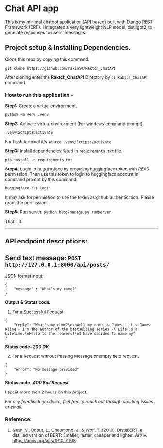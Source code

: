 # Chat API app
This is my minimal chatbot application (API based) built with Django REST Framework (DRF). I integrated a very lightweight NLP model, distilgpt2, to generate responses to users' messages.

Project setup & Installing Dependencies.
---
Clone this repo by copying this command:

```git clone https://github.com/rakin54/Raktch_ChatAPI```

After cloning enter the **Raktch_ChatAPI** Directory by `cd Raktch_ChatAPI` command. 


### How to run this application -
**Step1:** Create a virtual environment.

```python -m venv .venv``` 

**Step2:** Activate virtual environment (For windows command prompt).

```.venv\Scripts\activate```

For bash terminal it's ```source .venv/Scripts/activate```

**Step3:** Install dependencies listed in `requirements.txt` file.

```pip install -r requirements.txt```

**Step4:** Login to huggingface by createing huggingface token with *READ* permission. Then use this token to login to huggingface account in command prompt by this command:

```huggingface-cli login```

It may ask for permission to use the token as github authentication. Please grant the permission.

**Step5:** Run server.
```python blog\manage.py runserver```

That's it..

---

API endpoint descriptions:
---

Send text message: ```POST http://127.0.0.1:8000/api/posts/```
---

JSON format input:
```
{
    "message" : "What's my name?"
}
```

**Output & Status code:**
1. For a Successful Request:
```
{
    "reply": "What's my name?\n\nWell my name is James - it's James Kline - I'm the author of the bestselling series ‑A Life is a Lifetime.‌\nHello to the readers!\nI have decided to name my"
}
```
**Status code-** ***200 OK***

2. For a Request without Passing Message or empty field request.
```
{
    "error": "No message provided"
}
```
**Status code-** ***400 Bad Request***




I spent more then 2 hours on this project.

*For any feedback or advice, feel free to reach out through creating issues or email.*


### Reference:
1. Sanh, V., Debut, L., Chaumond, J., & Wolf, T. (2019). DistilBERT, a distilled version of BERT: Smaller, faster, cheaper and lighter. ArXiv. https://arxiv.org/abs/1910.01108